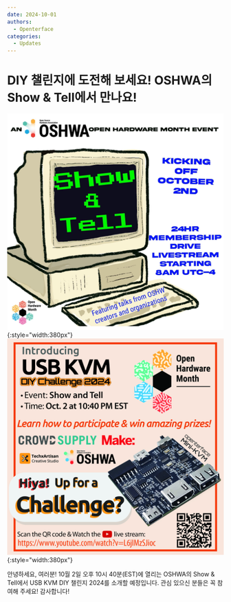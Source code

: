 ```yaml
---
date: 2024-10-01
authors:
  - Openterface
categories:
  - Updates
---
```


# DIY 챌린지에 도전해 보세요! OSHWA의 Show & Tell에서 만나요!

![poster-1](../pic/241001-1.jpeg){:style="width:380px"}
![poster-2](../pic/241001-2.jpg){:style="width:380px"}

안녕하세요, 여러분! 10월 2일 오후 10시 40분(EST)에 열리는 OSHWA의 Show & Tell에서 USB KVM DIY 챌린지 2024를 소개할 예정입니다. 관심 있으신 분들은 꼭 참여해 주세요! 감사합니다!